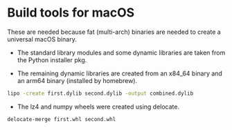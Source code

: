# Build tools for macOS

These are needed because fat (multi-arch) binaries are needed to create a universal macOS
binary.

- The standard library modules and some dynamic libraries are taken from the Python installer pkg.

- The remaining dynamic libraries are created from an x84_64 binary and an arm64 binary (installed by homebrew).

```bash
lipo -create first.dylib second.dylib -output combined.dylib
```

- The lz4 and numpy wheels were created using delocate.

```bash
delocate-merge first.whl second.whl
```
